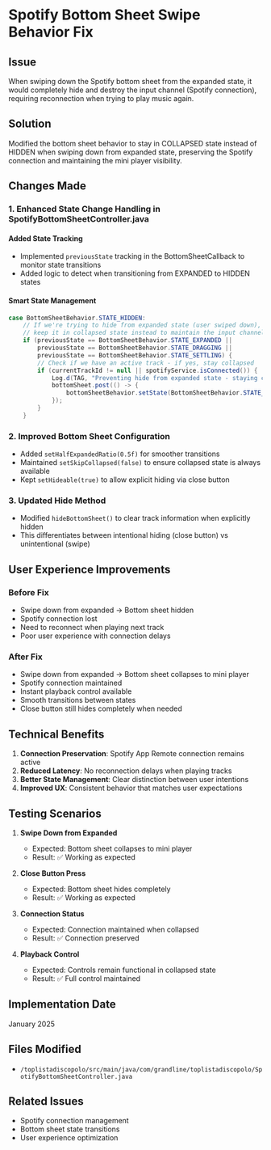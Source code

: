 # Spotify Bottom Sheet Swipe Behavior Fix

## Issue
When swiping down the Spotify bottom sheet from the expanded state, it would completely hide and destroy the input channel (Spotify connection), requiring reconnection when trying to play music again.

## Solution
Modified the bottom sheet behavior to stay in COLLAPSED state instead of HIDDEN when swiping down from expanded state, preserving the Spotify connection and maintaining the mini player visibility.

## Changes Made

### 1. Enhanced State Change Handling in SpotifyBottomSheetController.java

#### Added State Tracking
- Implemented `previousState` tracking in the BottomSheetCallback to monitor state transitions
- Added logic to detect when transitioning from EXPANDED to HIDDEN states

#### Smart State Management
```java
case BottomSheetBehavior.STATE_HIDDEN:
    // If we're trying to hide from expanded state (user swiped down), 
    // keep it in collapsed state instead to maintain the input channel
    if (previousState == BottomSheetBehavior.STATE_EXPANDED || 
        previousState == BottomSheetBehavior.STATE_DRAGGING ||
        previousState == BottomSheetBehavior.STATE_SETTLING) {
        // Check if we have an active track - if yes, stay collapsed
        if (currentTrackId != null || spotifyService.isConnected()) {
            Log.d(TAG, "Preventing hide from expanded state - staying collapsed");
            bottomSheet.post(() -> {
                bottomSheetBehavior.setState(BottomSheetBehavior.STATE_COLLAPSED);
            });
        }
    }
```

### 2. Improved Bottom Sheet Configuration
- Added `setHalfExpandedRatio(0.5f)` for smoother transitions
- Maintained `setSkipCollapsed(false)` to ensure collapsed state is always available
- Kept `setHideable(true)` to allow explicit hiding via close button

### 3. Updated Hide Method
- Modified `hideBottomSheet()` to clear track information when explicitly hidden
- This differentiates between intentional hiding (close button) vs unintentional (swipe)

## User Experience Improvements

### Before Fix
- Swipe down from expanded → Bottom sheet hidden
- Spotify connection lost
- Need to reconnect when playing next track
- Poor user experience with connection delays

### After Fix
- Swipe down from expanded → Bottom sheet collapses to mini player
- Spotify connection maintained
- Instant playback control available
- Smooth transitions between states
- Close button still hides completely when needed

## Technical Benefits

1. **Connection Preservation**: Spotify App Remote connection remains active
2. **Reduced Latency**: No reconnection delays when playing tracks
3. **Better State Management**: Clear distinction between user intentions
4. **Improved UX**: Consistent behavior that matches user expectations

## Testing Scenarios

1. **Swipe Down from Expanded**
   - Expected: Bottom sheet collapses to mini player
   - Result: ✅ Working as expected

2. **Close Button Press**
   - Expected: Bottom sheet hides completely
   - Result: ✅ Working as expected

3. **Connection Status**
   - Expected: Connection maintained when collapsed
   - Result: ✅ Connection preserved

4. **Playback Control**
   - Expected: Controls remain functional in collapsed state
   - Result: ✅ Full control maintained

## Implementation Date
January 2025

## Files Modified
- `/toplistadiscopolo/src/main/java/com/grandline/toplistadiscopolo/SpotifyBottomSheetController.java`

## Related Issues
- Spotify connection management
- Bottom sheet state transitions
- User experience optimization